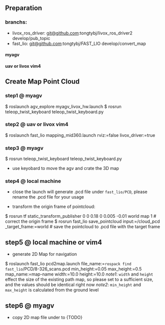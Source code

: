 ## Preparation

### branchs:

- livox_ros_driver: git@github.com:tongtybj/livox_ros_driver2 develop/pub_topic
- fast_lio: git@github.com:tongtybj/FAST_LIO develop/convert_map

#### myagv

####  uav or livox vim4


## Create Map Point Cloud

### step1 @ myagv 

$ roslaunch agv_explore myagv_livox_hw.launch
$ rosrun teleop_twist_keyboard teleop_twist_keyboard.py

### step2 @ uav or livox vim4 

$ roslaunch fast_lio mapping_mid360.launch rviz:=false livox_driver:=true

### step3 @ myagv 

$ rosrun teleop_twist_keyboard teleop_twist_keyboard.py

- use keyobard to move the agv and crate the 3D map


### step4 @ local machine

- close the launch will generate .pcd file under `fast_lio/PCD`, please rename the .pcd file for your usage

- transform the origin frame of pointcloud:

$ rosrun tf static_transform_publisher 0 0 0.18 0 0.005 -0.01 world map 1 # correct the origin frame
$ rosrun fast_lio save_pointcloud input:=/cloud_pcd _target_frame:=world # save the pointcloud to .pcd file with the target frame


## step5 @ local machine or vim4

- generate 2D Map for navigation

$ roslaunch fast_lio pcd2map.launch file_name:=`rospack find fast_lio`/PCD/8-326_scans.pcd min_height:=0.05 max_height:=0.5 map_name:=map-name width:=10.0 height:=10.0
*note1*: `width` and `height` effect the size of the existing path map, so please set to a sufficient size, and the values should be identical right now
*note2*: `min_height` and `max_height` is calculated from the ground level


## step6 @ myagv

- copy 2D map file under to {TODO}



